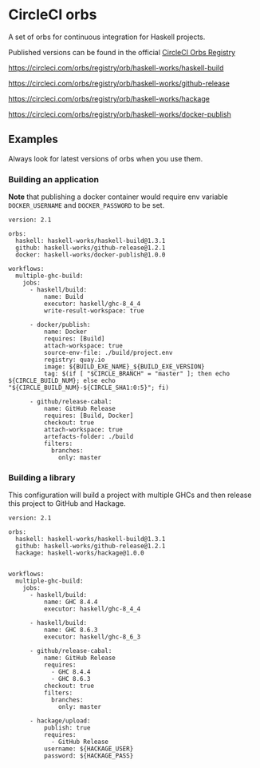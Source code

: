 # CircleCI orbs

A set of orbs for continuous integration for Haskell projects.

Published versions can be found in the official [CircleCI Orbs Registry](https://circleci.com/orbs/registry/)

https://circleci.com/orbs/registry/orb/haskell-works/haskell-build

https://circleci.com/orbs/registry/orb/haskell-works/github-release

https://circleci.com/orbs/registry/orb/haskell-works/hackage

https://circleci.com/orbs/registry/orb/haskell-works/docker-publish


## Examples

Always look for latest versions of orbs when you use them.

### Building an application

**Note** that publishing a docker container would require env variable
`DOCKER_USERNAME` and `DOCKER_PASSWORD` to be set.

```
version: 2.1

orbs:
  haskell: haskell-works/haskell-build@1.3.1
  github: haskell-works/github-release@1.2.1
  docker: haskell-works/docker-publish@1.0.0

workflows:
  multiple-ghc-build:
    jobs:
      - haskell/build:
          name: Build
          executor: haskell/ghc-8_4_4
          write-result-workspace: true

      - docker/publish:
          name: Docker
          requires: [Build]
          attach-workspace: true
          source-env-file: ./build/project.env
          registry: quay.io
          image: ${BUILD_EXE_NAME}_${BUILD_EXE_VERSION}
          tag: $(if [ "$CIRCLE_BRANCH" = "master" ]; then echo ${CIRCLE_BUILD_NUM}; else echo "${CIRCLE_BUILD_NUM}-${CIRCLE_SHA1:0:5}"; fi)

      - github/release-cabal:
          name: GitHub Release
          requires: [Build, Docker]
          checkout: true
          attach-workspace: true
          artefacts-folder: ./build
          filters:
            branches:
              only: master

```

### Building a library

This configuration will build a project with multiple GHCs
and then release this project to GitHub and Hackage.

```
version: 2.1

orbs:
  haskell: haskell-works/haskell-build@1.3.1
  github: haskell-works/github-release@1.2.1
  hackage: haskell-works/hackage@1.0.0


workflows:
  multiple-ghc-build:
    jobs:
      - haskell/build:
          name: GHC 8.4.4
          executor: haskell/ghc-8_4_4

      - haskell/build:
          name: GHC 8.6.3
          executor: haskell/ghc-8_6_3

      - github/release-cabal:
          name: GitHub Release
          requires:
            - GHC 8.4.4
            - GHC 8.6.3
          checkout: true
          filters:
            branches:
              only: master

      - hackage/upload:
          publish: true
          requires:
            - GitHub Release
          username: ${HACKAGE_USER}
          password: ${HACKAGE_PASS}
```

